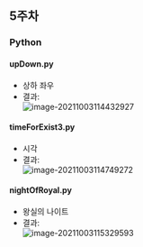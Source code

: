 ## 5주차
### Python

#### upDown.py
- 상하 좌우
- 결과:  
![image-20211003114432927](C:\Users\ji970\AppData\Roaming\Typora\typora-user-images\image-20211003114432927.png)  



#### timeForExist3.py

- 시각  
- 결과:  
![image-20211003114749272](C:\Users\ji970\AppData\Roaming\Typora\typora-user-images\image-20211003114749272.png)  



#### nightOfRoyal.py

- 왕실의 나이트   
- 결과:  
![image-20211003115329593](C:\Users\ji970\AppData\Roaming\Typora\typora-user-images\image-20211003115329593.png)  
